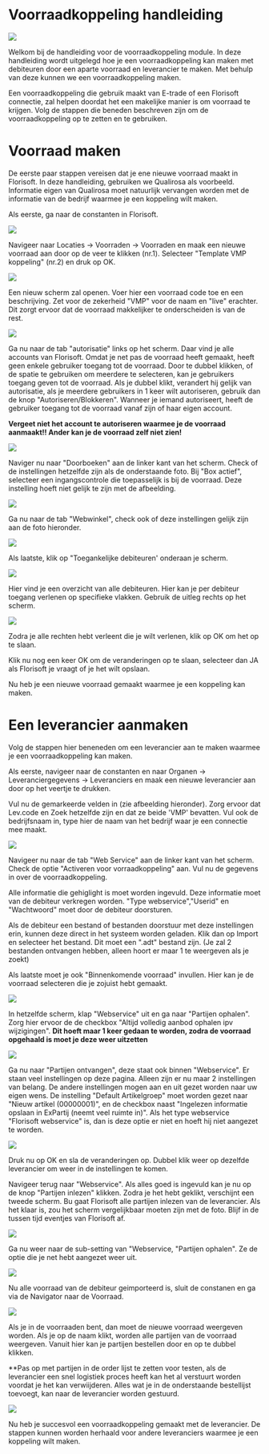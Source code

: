 # Voorraadkoppeling handleiding

<img src=".Voorraadkoppeling Handleiding/media/image1.png" />

Welkom bij de handleiding voor de voorraadkoppeling module. In deze handleiding wordt uitgelegd hoe je een voorraadkoppeling kan maken met debiteuren door een aparte voorraad en leverancier te maken. Met behulp van deze kunnen we een voorraadkoppeling maken.

Een voorraadkoppeling die gebruik maakt van E-trade of een Florisoft connectie, zal helpen doordat het een makelijke manier is om voorraad te krijgen. Volg de stappen die beneden beschreven zijn om de voorraadkoppeling op te zetten en te gebruiken.

# Voorraad maken
De eerste paar stappen vereisen dat je ene nieuwe voorraad maakt in Florisoft. In deze handleiding, gebruiken we Qualirosa als voorbeeld. Informatie eigen van Qualirosa moet natuurlijk vervangen worden met de informatie van de bedrijf waarmee je een koppeling wilt maken.

Als eerste, ga naar de constanten in Florisoft.

<img src=".Voorraadkoppeling Handleiding/media/image2.png" />

Navigeer naar Locaties -> Voorraden -> Voorraden en maak een nieuwe voorraad aan door op de veer te klikken (nr.1). Selecteer "Template VMP koppeling" (nr.2) en druk op OK.

<img src=".Voorraadkoppeling Handleiding/media/image3.png" />

Een nieuw scherm zal openen. Voer hier een voorraad code toe en een beschrijving. Zet voor de zekerheid "VMP" voor de naam en "live" erachter. Dit zorgt ervoor dat de voorraad makkelijker te onderscheiden is van de rest.

<img src=".Voorraadkoppeling Handleiding/media/image4.png" />

Ga nu naar de tab "autorisatie" links op het scherm. Daar vind je alle accounts van Florisoft. Omdat je net pas de voorraad heeft gemaakt, heeft geen enkele gebruiker toegang tot de voorraad. Door te dubbel klikken, of de spatie te gebruiken om meerdere te selecteren, kan je gebruikers toegang geven tot de voorraad. Als je dubbel klikt, verandert hij gelijk van autorisatie, als je meerdere gebruikers in 1 keer wilt autoriseren, gebruik dan de knop "Autoriseren/Blokkeren". Wanneer je iemand autoriseert, heeft de gebruiker toegang tot de voorraad vanaf zijn of haar eigen account. 

**Vergeet niet het account te autoriseren waarmee je de voorraad aanmaakt!! Ander kan je de voorraad zelf niet zien!**

<img src=".Voorraadkoppeling Handleiding/media/image5.png" />

Naviger nu naar "Doorboeken" aan de linker kant van het scherm. Check of de instellingen hetzelfde zijn als de onderstaande foto. Bij "Box actief", selecteer een ingangscontrole die toepasselijk is bij de voorraad. Deze instelling hoeft niet gelijk te zijn met de afbeelding.

<img src=".Voorraadkoppeling Handleiding/media/image6.png" />

Ga nu naar de tab "Webwinkel", check ook of deze instellingen gelijk zijn aan de foto hieronder.

<img src=".Voorraadkoppeling Handleiding/media/image7.png" />

Als laatste, klik op "Toegankelijke debiteuren' onderaan je scherm.

<img src=".Voorraadkoppeling Handleiding/media/image8.png" />

Hier vind je een overzicht van alle debiteuren. Hier kan je per debiteur toegang verlenen op specifieke vlakken. Gebruik de uitleg rechts op het scherm.

<img src=".Voorraadkoppeling Handleiding/media/image9.png" />

Zodra je alle rechten hebt verleent die je wilt verlenen, klik op OK om het op te slaan.

Klik nu nog een keer OK om de veranderingen op te slaan, selecteer dan JA als Florisoft je vraagt of je het wilt opslaan.

Nu heb je een nieuwe voorraad gemaakt waarmee je een koppeling kan maken.

# Een leverancier aanmaken
Volg de stappen hier beneneden om een leverancier aan te maken waarmee je een voorraadkoppeling kan maken.

Als eerste, navigeer naar de constanten en naar Organen -> Leveranciergegevens -> Leveranciers en maak een nieuwe leverancier aan door op het veertje te drukken.

Vul nu de gemarkeerde velden in (zie afbeelding hieronder). Zorg ervoor dat Lev.code en Zoek hetzelfde zijn en dat ze beide 'VMP' bevatten. Vul ook de bedrijfsnaam in, type hier de naam van het bedrijf waar je een connectie mee maakt.

<img src=".Voorraadkoppeling Handleiding/media/image10.png" />

Navigeer nu naar de tab "Web Service" aan de linker kant van het scherm. Check de optie "Activeren voor vorraadkoppeling" aan. Vul nu de gegevens in over de voorraadkoppeling.

Alle informatie die gehiglight is moet worden ingevuld. Deze informatie moet van de debiteur verkregen worden. "Type webservice","Userid" en "Wachtwoord" moet door de debiteur doorsturen.

Als de debiteur een bestand of bestanden doorstuur met deze instellingen erin, kunnen deze direct in het systeem worden geladen. Klik dan op Import en selecteer het bestand. Dit moet een ".adt" bestand zijn. (Je zal 2 bestanden ontvangen hebben, alleen hoort er maar 1 te weergeven als je zoekt)

Als laatste moet je ook "Binnenkomende voorraad" invullen. Hier kan je de voorraad selecteren die je zojuist hebt gemaakt.

<img src=".Voorraadkoppeling Handleiding/media/image11.png" />

In hetzelfde scherm, klap "Webservice" uit en ga naar "Partijen ophalen". Zorg hier ervoor de de checkbox "Altijd volledig aanbod ophalen ipv wijzigingen". **Dit hoeft maar 1 keer gedaan te worden, zodra de voorraad opgehaald is moet je deze weer uitzetten**

<img src=".Voorraadkoppeling Handleiding/media/image12.png" />

Ga nu naar "Partijen ontvangen", deze staat ook binnen "Webservice". Er staan veel instellingen op deze pagina. Alleen zijn er nu maar 2 instellingen van belang. De andere instellingen mogen aan en uit gezet worden naar uw eigen wens. De instelling "Default Artikelgroep" moet worden gezet naar "Nieuw artikel (00000001)", en de checkbox naast "Ingelezen informatie opslaan in ExPartij (neemt veel ruimte in)". Als het type webservice "Florisoft webservice" is, dan is deze optie er niet en hoeft hij niet aangezet te worden.

<img src=".Voorraadkoppeling Handleiding/media/image13.png" />

Druk nu op OK en sla de veranderingen op. Dubbel klik weer op dezelfde leverancier om weer in de instellingen te komen.

Navigeer terug naar "Webservice". Als alles goed is ingevuld kan je nu op de knop "Partijen inlezen" klikken. Zodra je het hebt geklikt, verschijnt een tweede scherm. Bu gaat Florisoft alle partijen inlezen van de leverancier. Als het klaar is, zou het scherm vergelijkbaar moeten zijn met de foto. Blijf in de tussen tijd eventjes van Florisoft af.

<img src=".Voorraadkoppeling Handleiding/media/image14.png" />

Ga nu weer naar de sub-setting van "Webservice, "Partijen ophalen". Ze de optie die je net hebt aangezet weer uit.

<img src=".Voorraadkoppeling Handleiding/media/image15.png"/>

Nu alle voorraad van de debiteur geimporteerd is, sluit de constanen en ga via de Navigator naar de Voorraad.

<img src=".Voorraadkoppeling Handleiding/media/image16.png" />

Als je in de voorraaden bent, dan moet de nieuwe voorraad weergeven worden. Als je op de naam klikt, worden alle partijen van de voorraad weergeven. Vanuit hier kan je partijen bestellen door en op te dubbel klikken.

**Pas op met partijen in de order lijst te zetten voor testen, als de leverancier een snel logistiek proces heeft kan het al verstuurt worden voordat je het kan verwiijderen. Alles wat je in de onderstaande bestellijst toevoegt, kan naar de leverancier worden gestuurd.

<img src=".Voorraadkoppeling Handleiding/media/image17.png" />

Nu heb je succesvol een voorraadkoppeling gemaakt met de leverancier. De stappen kunnen worden herhaald voor andere leveranciers waarmee je een koppeling wilt maken.